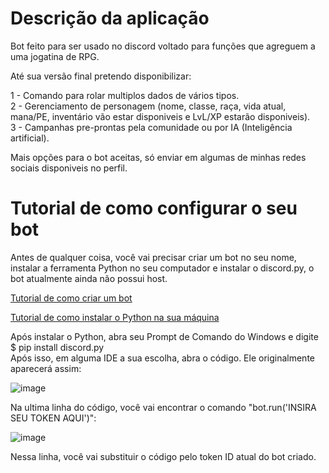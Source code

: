 # Descrição da aplicação

Bot feito para ser usado no discord voltado para funções que agreguem a uma jogatina de RPG.

Até sua versão final pretendo disponibilizar:

1 - Comando para rolar multiplos dados de vários tipos.<br>
2 - Gerenciamento de personagem (nome, classe, raça, vida atual, mana/PE, inventário vão estar disponiveis e LvL/XP estarão disponiveis).<br>
3 - Campanhas pre-prontas pela comunidade ou por IA (Inteligência artificial).<br>

Mais opções para o bot aceitas, só enviar em algumas de minhas redes sociais disponiveis no perfil.

# Tutorial de como configurar o seu bot

Antes de qualquer coisa, você vai precisar criar um bot no seu nome, instalar a ferramenta Python no seu computador e instalar o discord.py, o bot atualmente ainda não possui host.

[Tutorial de como criar um bot](https://www.youtube.com/watch?v=960i8DCsqRA)

[Tutorial de como instalar o Python na sua máquina](https://www.youtube.com/watch?v=hQayuyeEMy0)

Após instalar o Python, abra seu Prompt de Comando do Windows e digite $ pip install discord.py<br>
Após isso, em alguma IDE a sua escolha, abra o código. Ele originalmente aparecerá assim:

![image](https://github.com/user-attachments/assets/205ceb4d-3c85-4e56-8352-1a0161c6cee6)

Na ultima linha do código, você vai encontrar o comando "bot.run('INSIRA SEU TOKEN AQUI')":

![image](https://github.com/user-attachments/assets/4698aee0-ed1b-4c50-919d-b1424c6f6096)

Nessa linha, você vai substituir o código pelo token ID atual do bot criado.
